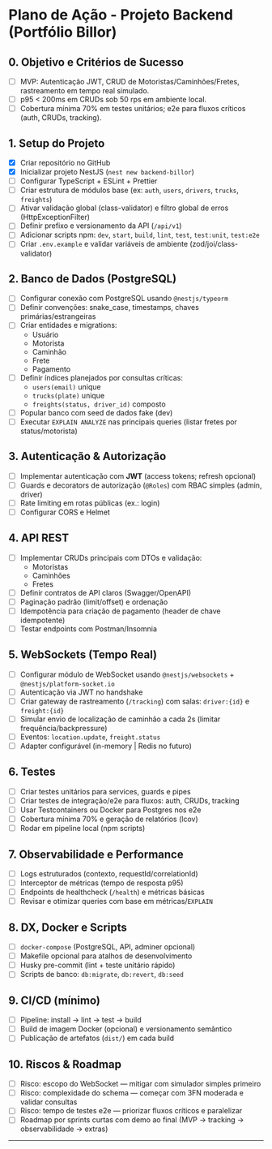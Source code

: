 # Plano de Ação - Projeto Backend (Portfólio Billor)

## 0. Objetivo e Critérios de Sucesso

- [ ] MVP: Autenticação JWT, CRUD de Motoristas/Caminhões/Fretes, rastreamento em tempo real simulado.
- [ ] p95 < 200ms em CRUDs sob 50 rps em ambiente local.
- [ ] Cobertura mínima 70% em testes unitários; e2e para fluxos críticos (auth, CRUDs, tracking).

## 1. Setup do Projeto

- [x] Criar repositório no GitHub
- [x] Inicializar projeto NestJS (`nest new backend-billor`)
- [ ] Configurar TypeScript + ESLint + Prettier
- [ ] Criar estrutura de módulos base (ex: `auth`, `users`, `drivers`, `trucks`, `freights`)
- [ ] Ativar validação global (class-validator) e filtro global de erros (HttpExceptionFilter)
- [ ] Definir prefixo e versionamento da API (`/api/v1`)
- [ ] Adicionar scripts npm: `dev`, `start`, `build`, `lint`, `test`, `test:unit`, `test:e2e`
- [ ] Criar `.env.example` e validar variáveis de ambiente (zod/joi/class-validator)

## 2. Banco de Dados (PostgreSQL)

- [ ] Configurar conexão com PostgreSQL usando `@nestjs/typeorm`
- [ ] Definir convenções: snake_case, timestamps, chaves primárias/estrangeiras
- [ ] Criar entidades e migrations:
  - Usuário
  - Motorista
  - Caminhão
  - Frete
  - Pagamento
- [ ] Definir índices planejados por consultas críticas:
  - `users(email)` unique
  - `trucks(plate)` unique
  - `freights(status, driver_id)` composto
- [ ] Popular banco com seed de dados fake (dev)
- [ ] Executar `EXPLAIN ANALYZE` nas principais queries (listar fretes por status/motorista)

## 3. Autenticação & Autorização

- [ ] Implementar autenticação com **JWT** (access tokens; refresh opcional)
- [ ] Guards e decorators de autorização (`@Roles`) com RBAC simples (admin, driver)
- [ ] Rate limiting em rotas públicas (ex.: login)
- [ ] Configurar CORS e Helmet

## 4. API REST

- [ ] Implementar CRUDs principais com DTOs e validação:
  - Motoristas
  - Caminhões
  - Fretes
- [ ] Definir contratos de API claros (Swagger/OpenAPI)
- [ ] Paginação padrão (limit/offset) e ordenação
- [ ] Idempotência para criação de pagamento (header de chave idempotente)
- [ ] Testar endpoints com Postman/Insomnia

## 5. WebSockets (Tempo Real)

- [ ] Configurar módulo de WebSocket usando `@nestjs/websockets` + `@nestjs/platform-socket.io`
- [ ] Autenticação via JWT no handshake
- [ ] Criar gateway de rastreamento (`/tracking`) com salas: `driver:{id}` e `freight:{id}`
- [ ] Simular envio de localização de caminhão a cada 2s (limitar frequência/backpressure)
- [ ] Eventos: `location.update`, `freight.status`
- [ ] Adapter configurável (in-memory | Redis no futuro)

## 6. Testes

- [ ] Criar testes unitários para services, guards e pipes
- [ ] Criar testes de integração/e2e para fluxos: auth, CRUDs, tracking
- [ ] Usar Testcontainers ou Docker para Postgres nos e2e
- [ ] Cobertura mínima 70% e geração de relatórios (lcov)
- [ ] Rodar em pipeline local (npm scripts)

## 7. Observabilidade e Performance

- [ ] Logs estruturados (contexto, requestId/correlationId)
- [ ] Interceptor de métricas (tempo de resposta p95)
- [ ] Endpoints de healthcheck (`/health`) e métricas básicas
- [ ] Revisar e otimizar queries com base em métricas/`EXPLAIN`

## 8. DX, Docker e Scripts

- [ ] `docker-compose` (PostgreSQL, API, adminer opcional)
- [ ] Makefile opcional para atalhos de desenvolvimento
- [ ] Husky pre-commit (lint + teste unitário rápido)
- [ ] Scripts de banco: `db:migrate`, `db:revert`, `db:seed`

## 9. CI/CD (mínimo)

- [ ] Pipeline: install → lint → test → build
- [ ] Build de imagem Docker (opcional) e versionamento semântico
- [ ] Publicação de artefatos (`dist/`) em cada build

## 10. Riscos & Roadmap

- [ ] Risco: escopo do WebSocket — mitigar com simulador simples primeiro
- [ ] Risco: complexidade do schema — começar com 3FN moderada e validar consultas
- [ ] Risco: tempo de testes e2e — priorizar fluxos críticos e paralelizar
- [ ] Roadmap por sprints curtas com demo ao final (MVP → tracking → observabilidade → extras)

---
